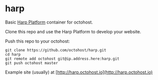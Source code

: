 harp
====

Basic [Harp Platform](https://www.harp.io/) container for octohost.

Clone this repo and use the Harp Platform to develop your website.

Push this repo to your octohost:

```
git clone https://github.com/octohost/harp.git
cd harp
git remote add octohost git@ip.address.here:harp.git
git push octohost master
```

Example site \(usually\) at [http://harp.octohost.io](http://harp.octohost.io)
